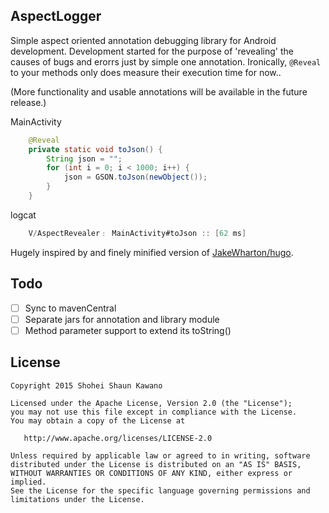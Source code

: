 ## AspectLogger

Simple aspect oriented annotation debugging library for Android development. Development started for the purpose of 'revealing' the causes of bugs and erorrs just by simple one annotation. Ironically, `@Reveal` to your methods only does measure their execution time for now.. 

(More functionality and usable annotations will be available in the future release.)

MainActivity
```java
    @Reveal
    private static void toJson() {
        String json = "";
        for (int i = 0; i < 1000; i++) {
            json = GSON.toJson(newObject());
        }
    }
```
logcat

```java
	V/AspectRevealer﹕ MainActivity#toJson :: [62 ms]
```

Hugely inspired by and finely minified version of [JakeWharton/hugo](https://github.com/JakeWharton/hugo).

## Todo

- [ ] Sync to mavenCentral
- [ ] Separate jars for annotation and library module
- [ ] Method parameter support to extend its toString() 

## License

```
Copyright 2015 Shohei Shaun Kawano

Licensed under the Apache License, Version 2.0 (the "License");
you may not use this file except in compliance with the License.
You may obtain a copy of the License at

   http://www.apache.org/licenses/LICENSE-2.0

Unless required by applicable law or agreed to in writing, software
distributed under the License is distributed on an "AS IS" BASIS,
WITHOUT WARRANTIES OR CONDITIONS OF ANY KIND, either express or implied.
See the License for the specific language governing permissions and
limitations under the License.
```
